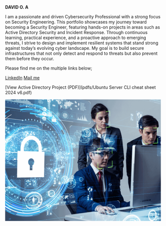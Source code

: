 **DAVID O. A**


I am a passionate and driven Cybersecurity Professional with a strong focus on Security Engineering. This portfolio showcases my journey toward becoming a Security Engineer, featuring hands-on projects in areas such as Active Directory Security and Incident Response. Through continuous learning, practical experience, and a proactive approach to emerging threats, I strive to design and implement resilient systems that stand strong against today’s evolving cyber landscape. My goal is to build secure infrastructures that not only detect and respond to threats but also prevent them before they occur.

Please find me on the multiple links below;

[LinkedIn](https://www.linkedin.com/in/dvoex)
[Mail me](mailto:awe.davidoladayo@gmail.com)


[View Active Directory Project (PDF)](pdfs/Ubuntu Server CLI cheat sheet 2024 v6.pdf)

![Alt text](images/cloud-security-engineer.png)
